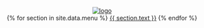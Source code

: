 <header class = 'header'>
  <div class="row">
        <div class="col-md-3 offset-md-4">
          	<div class='logo'>
              	<a href = '{{site.baseurl}}'>
                  	<img src = '{{site.baseurl}}/assets/notice.png' alt = 'logo'>
              	</a>
          	</div>
          	<i class = 'fa fa-bars tp-menu' aria-hidden = 'true'></i>
          	<div class='menu-bar'>
              <nav class = 'menu flex'>
                  <span class = 'flex'>
                      {% for section in site.data.menu %}
                          <a href='{{ site.baseurl }}/#{{ section.id }}'>{{ section.text }}</a>
                      {% endfor %}
                  </span>
              </nav>
          	</div>
    	</div>
  </div>
</header>

